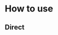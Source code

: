 # How to use

## Direct <script> Include

```html
<div id="app">
  <vue-cloud-manager/>
</div>

<script src="vue-cloud-manager.js"></script>
```